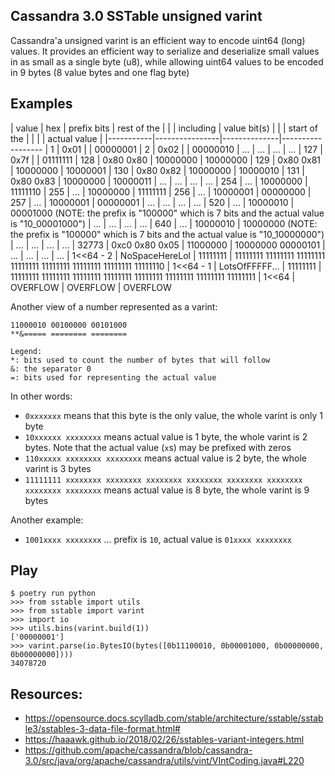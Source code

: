 ## Cassandra 3.0 SSTable unsigned varint
Cassandra'a unsigned varint is an efficient way to encode uint64 (long) values.
It provides an efficient way to serialize and deserialize small values in as
small as a single byte (u8), while allowing uint64 values to be encoded in 9
bytes (8 value bytes and one flag byte)

## Examples

|     value | hex            | prefix bits  | rest of the
|           |                | including    | value bit(s)
|           |                | start of the |
|           |                | actual value |
|-----------|----------------|--------------|------------------
|         1 | 0x01           |  <NO PREFIX> | 00000001
|         2 | 0x02           |  <NO PREFIX> | 00000010
|       ... | ...            |          ... | ...
|       127 | 0x7f           |  <NO PREFIX> | 01111111
|       128 | 0x80 0x80      |     10000000 | 10000000
|       129 | 0x80 0x81      |     10000000 | 10000001
|       130 | 0x80 0x82      |     10000000 | 10000010
|       131 | 0x80 0x83      |     10000000 | 10000011
|       ... | ...            |          ... | ...
|       254 | ...            |     10000000 | 11111110
|       255 | ...            |     10000000 | 11111111
|       256 | ...            |     10000001 | 00000000
|       257 | ...            |     10000001 | 00000001
|       ... | ...            |          ... | ...
|       520 | ...            |     10000010 | 00001000 (NOTE: the prefix is "100000" which is 7 bits and the actual value is "10_00001000")
|       ... | ...            |          ... | ...
|       640 | ...            |     10000010 | 10000000 (NOTE: the prefix is "100000" which is 7 bits and the actual value is "10_10000000")
|       ... | ...            |          ... | ...
|     32773 | 0xc0 0x80 0x05 |     11000000 | 10000000 00000101
|       ... | ...            |          ... | ...
| 1<<64 - 2 | NoSpaceHereLol |     11111111 | 11111111 11111111 11111111 11111111 11111111 11111111 11111111 11111110
| 1<<64 - 1 | LotsOfFFFFF... |     11111111 | 11111111 11111111 11111111 11111111 11111111 11111111 11111111 11111111
| 1<<64     | OVERFLOW       |     OVERFLOW | OVERFLOW


Another view of a number represented as a varint:

    11000010 00100000 00101000
    **&===== ======== ========

    Legend:
    *: bits used to count the number of bytes that will follow
    &: the separator 0
    =: bits used for representing the actual value

In other words:

- `0xxxxxxx` means that this byte is the only value, the whole varint is only 1 byte
- `10xxxxxx xxxxxxxx` means actual value is 1 byte, the whole varint is 2 bytes. Note that the actual value (`x`s) may be prefixed with zeros
- `110xxxxx xxxxxxxx xxxxxxxx` means actual value is 2 byte, the whole varint is 3 bytes
- `11111111 xxxxxxxx xxxxxxxx xxxxxxxx xxxxxxxx xxxxxxxx xxxxxxxx xxxxxxxx xxxxxxxx` means actual value is 8 byte, the whole varint is 9 bytes

Another example:

- `1001xxxx xxxxxxxx` ... prefix is `10`, actual value is `01xxxx xxxxxxxx`

## Play

```
$ poetry run python
>>> from sstable import utils
>>> from sstable import varint
>>> import io
>>> utils.bins(varint.build(1))
['00000001']
>>> varint.parse(io.BytesIO(bytes([0b11100010, 0b00001000, 0b00000000, 0b00000000])))
34078720
```


## Resources:

* https://opensource.docs.scylladb.com/stable/architecture/sstable/sstable3/sstables-3-data-file-format.html#
* https://haaawk.github.io/2018/02/26/sstables-variant-integers.html
* https://github.com/apache/cassandra/blob/cassandra-3.0/src/java/org/apache/cassandra/utils/vint/VIntCoding.java#L220
